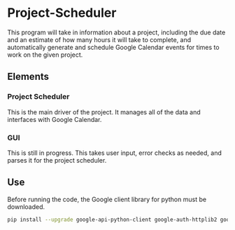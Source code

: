 # Project-Scheduler
This program will take in information about a project, including the 
due date and an estimate of how many hours it will take to complete,
and automatically generate and schedule Google Calendar events for times to 
work on the given project.
## Elements
### Project Scheduler
This is the main driver of the project. It manages all of the data
and interfaces with Google Calendar. 
### GUI 
This is still in progress. 
This takes user input, error checks as needed, and parses it for the project 
scheduler. 
## Use
Before running the code, the Google client library for python must be downloaded. 
```bash
pip install --upgrade google-api-python-client google-auth-httplib2 google-auth-oauthlib
```


